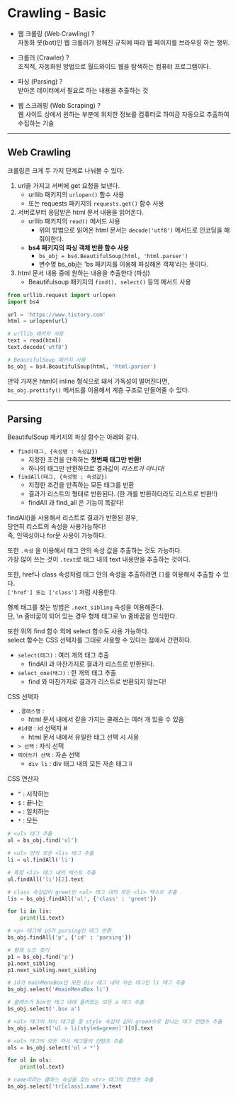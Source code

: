 # Crawling - Basic

- 웹 크롤링 (Web Crawling) ?  
자동화 봇(bot)인 웹 크롤러가 정해진 규칙에 따라 웹 페이지를 브라우징 하는 행위.  

- 크롤러 (Crawler) ?   
조직적, 자동화된 방법으로 월드와이드 웹을 탐색하는 컴퓨터 프로그램이다.  

- 파싱 (Parsing) ?  
받아온 데이터에서 필요로 하는 내용을 추출하는 것  

- 웹 스크래핑 (Web Scraping) ?  
웹 사이트 상에서 원하는 부분에 위치한 정보를 컴퓨터로 하여금 자동으로 추출하여 수집하는 기술  

---

## Web Crawling  

크롤링은 크게 두 가지 단계로 나눠볼 수 있다.  

1. url을 가지고 서버에 get 요청을 보낸다.
    - urllib 패키지의 `urlopen()` 함수 사용
    - 또는 requests 패키지의 `requests.get()` 함수 사용
2. 서버로부터 응답받은 html 문서 내용을 읽어온다. 
    - urllib 패키지의 `read()` 메서드 사용
        - 위의 방법으로 읽어온 html 문서는 `decode('utf8')` 메서드로 인코딩을 해줘야한다.
    - **bs4 패키지의 파싱 객체 반환 함수 사용**
        - `bs_obj = bs4.BeautifulSoup(html, 'html.parser')`
        - 변수명 bs_obj는 'bs 패키지를 이용해 파싱해온 객체'라는 뜻이다. 
3. html 문서 내용 중에 원하는 내용을 추출한다 (파싱)
    - Beautifulsoup 패키지의 `find(), select()` 등의 메서드 사용


```py
from urllib.request import urlopen
import bs4

url = 'https://www.tistory.com'
html = urlopen(url)

# urllib 패키지 사용
text = read(html)
text.decode('utf8')

# BeautifulSoup 패키지 사용
bs_obj = bs4.BeautifulSoup(html, 'html.parser')
```

만약 가져온 html이 inline 형식으로 돼서 가독성이 떨어진다면,  
`bs_obj.prettify()` 메서드를 이용해서 계층 구조로 만들어줄 수 있다.  

---

## Parsing

BeautifulSoup 패키지의 파싱 함수는 아래와 같다. 

- `find(태그, {속성명 : 속성값})`
    - 지정한 조건을 만족하는 **첫번째 태그만 반환!**
    - 하나의 태그만 반환하므로 결과값이 *리스트가 아니다!*
- `findAll(태그, {속성명 : 속성값})`
    - 지정한 조건을 만족하는 모든 태그를 반환
    - 결과가 리스트의 형태로 반환된다. (한 개를 반환하더라도 리스트로 반환!!)
    - findAll 과 find_all 은 기능이 똑같다!


findAll()을 사용해서 리스트로 결과가 반환된 경우,  
당연히 리스트의 속성을 사용가능하다!  
즉, 인덱싱이나 for문 사용이 가능하다. 

또한 `.속성` 을 이용해서 
태그 안의 속성 값을 추출하는 것도 가능하다.  
가장 많이 쓰는 것이 `.text`로 태그 내의 text 내용만을 추출하는 것이다.  

또한, href나 class 속성처럼 태그 안의 속성을 추출하려면 `[]`를 이용해서 추출할 수 있다.  
`['href'] 또는 ['class']` 처럼 사용한다.

형제 태그를 찾는 방법은 `.next_sibling` 속성을 이용해준다.  
단, \n 줄바꿈이 되어 있는 경우 형제 태그로 \n 줄바꿈을 인식한다. 

또한 위의 find 함수 외에 select 함수도 사용 가능하다.  
select 함수는 CSS 선택자를 그대로 사용할 수 있다는 점에서 간편하다.  
- `select(태그)` : 여러 개의 태그 추출
    - findAll 과 마찬가지로 결과가 리스트로 반환된다.
- `select_one(태그)` : 한 개의 태그 추출
    - find 와 마찬가지로 결과가 리스트로 반환되지 않는다!

CSS 선택자
- `.클래스명` : 
    - html 문서 내에서 같을 가지는 클래스는 여러 개 있을 수 있음
- `#id명` : id 선택자 #
    - html 문서 내에서 유일한 태그 선택 시 사용
- `> 선택` : 자식 선택
- `띄어쓰기 선택` : 자손 선택
    - `div li` : div 태그 내의 모든 자손 태그 li

CSS 연산자
- `^` : 시작하는
- `$` : 끝나는
- `=` : 일치하는
- `*` : 모든

```py
# <ul> 태그 추출
ul = bs_obj.find('ul')

# <ul> 안의 모든 <li> 태그 추출
li = ul.findAll('li')

# 특정 <li> 태그 내의 텍스트 추출
ul.findAll('li')[2].text

# class 속성값이 greet인 <ul> 태그 내의 모든 <li> 텍스트 추출
lis = bs_obj.findAll('ul', {'class' : 'greet'})

for li in lis:
    print(li.text)

# <p> 태그에 id가 parsing인 태그 반환
bs_obj.findAll('p', {'id' : 'parsing'})

# 형제 노드 찾기
p1 = bs_obj.find('p')
p1.next_sibling
p1.next_sibling.next_sibling

# id가 mainMenuBox인 모든 div 태그 내의 자손 태그인 li 태그 추출
bs_obj.select('#mainMenuBox li')

# 클래스가 box인 태그 내에 들어있는 모든 a 태그 추출
bs_obj.select('.box a')

# <ul> 태그의 자식 태그들 중 style 속성의 값이 green으로 끝나는 태그 컨텐츠 추출
bs_obj.select('ul > li[style$=green]')[0].text

# <ol> 태그의 모든 자식 태그들의 컨텐츠 추출
ols = bs_obj.select('ol > *')

for ol in ols:
    print(ol.text)

# name이라는 클래스 속성을 갖는 <tr> 태그의 컨텐츠 추출
bs_obj.select('tr[class].name').text
```




